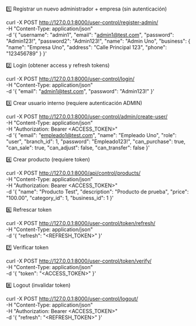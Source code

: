 1️⃣ Registrar un nuevo administrador + empresa (sin autenticación)

curl -X POST http://127.0.0.1:8000/user-control/register-admin/ \
-H "Content-Type: application/json" \
-d '{
  "username": "admin1",
  "email": "admin1@test.com",
  "password": "Admin123!",
  "password2": "Admin123!",
  "name": "Admin Uno",
  "business": {
    "name": "Empresa Uno",
    "address": "Calle Principal 123",
    "phone": "123456789"
  }
}'


2️⃣ Login (obtener access y refresh tokens)

curl -X POST http://127.0.0.1:8000/user-control/login/ \
-H "Content-Type: application/json" \
-d '{
  "email": "admin1@test.com",
  "password": "Admin123!"
}'


3️⃣ Crear usuario interno (requiere autenticación ADMIN)

curl -X POST http://127.0.0.1:8000/user-control/admin/create-user/ \
-H "Content-Type: application/json" \
-H "Authorization: Bearer <ACCESS_TOKEN>" \
-d '{
  "email": "empleado1@test.com",
  "name": "Empleado Uno",
  "role": "user",
  "branch_id": 1,
  "password": "Empleado123!",
  "can_purchase": true,
  "can_sale": true,
  "can_adjust": false,
  "can_transfer": false
}'


4️⃣ Crear producto (requiere token)

curl -X POST http://127.0.0.1:8000/api/control/products/ \
-H "Content-Type: application/json" \
-H "Authorization: Bearer <ACCESS_TOKEN>" \
-d '{
  "name": "Producto Test",
  "description": "Producto de prueba",
  "price": "100.00",
  "category_id": 1,
  "business_id": 1
}'


6️⃣ Refrescar token

curl -X POST http://127.0.0.1:8000/user-control/token/refresh/ \
-H "Content-Type: application/json" \
-d '{
  "refresh": "<REFRESH_TOKEN>"
}'


7️⃣ Verificar token

curl -X POST http://127.0.0.1:8000/user-control/token/verify/ \
-H "Content-Type: application/json" \
-d '{
  "token": "<ACCESS_TOKEN>"
}'


8️⃣ Logout (invalidar token)

curl -X POST http://127.0.0.1:8000/user-control/logout/ \
-H "Content-Type: application/json" \
-H "Authorization: Bearer <ACCESS_TOKEN>" \
-d '{
  "refresh": "<REFRESH_TOKEN>"
}'